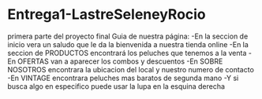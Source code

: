 # Entrega1-LastreSeleneyRocio
primera parte del proyecto final
Guia de nuestra página:
-En la seccion de inicio vera un saludo que le da la bienvenida a nuestra tienda online
-En la seccion de PRODUCTOS encontrará los peluches que tenemos a la venta
-En OFERTAS van a aparecer los combos y descuentos
-En SOBRE NOSOTROS encontrara la ubicacion del local y nuestro numero de contacto
-En VINTAGE encontrara peluches mas baratos de segunda mano
-Y si busca algo en especifico puede usar la lupa en la esquina derecha
